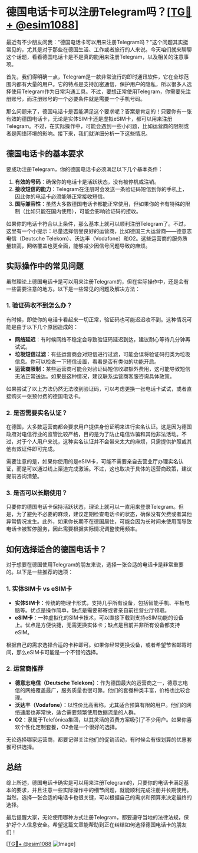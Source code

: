 # 德国电话卡可以注册Telegram吗？[[TG💪+ @esim1088](https://t.me/s/esim1088)]

最近有不少朋友问我：“德国电话卡可以用来注册Telegram吗？”这个问题其实挺常见的，尤其是对于那些在德国生活、工作或者旅行的人来说。今天咱们就来聊聊这个话题，看看德国电话卡是不是真的能用来注册Telegram，以及相关的注意事项。

首先，我们得明确一点，Telegram是一款非常流行的即时通讯软件，它在全球范围内都有大量的用户。它的特点是支持加密通信，保护用户的隐私，所以很多人选择使用Telegram作为日常沟通工具。不过，要想正常使用Telegram，你需要先注册账号，而注册账号的一个必要条件就是需要一个手机号码。

那么问题来了，德国电话卡是否能满足这个要求呢？答案是肯定的！只要你有一张有效的德国电话卡，无论是实体SIM卡还是虚拟eSIM卡，都可以用来注册Telegram。不过，在实际操作中，可能会遇到一些小问题，比如运营商的限制或者是网络环境的影响。接下来，我们就详细分析一下这些情况。

## 德国电话卡的基本要求

要成功注册Telegram，你的德国电话卡必须满足以下几个基本条件：

1. **有效的号码**：确保你的电话卡是活跃状态，没有被停机或注销。
2. **接收短信的能力**：Telegram在注册时会发送一条验证码短信到你的手机上，因此你的电话卡必须能够正常接收短信。
3. **国际兼容性**：虽然大多数德国电话卡都能正常使用，但如果你的卡有特殊的限制（比如只能在国内使用），可能会影响验证码的接收。

如果你的电话卡符合以上条件，那么基本上就可以顺利注册Telegram了。不过，这里有一个小提示：尽量选择信誉良好的运营商，比如德国三大运营商——德意志电信（Deutsche Telekom）、沃达丰（Vodafone）和O2。这些运营商的服务质量较高，网络覆盖也更全面，能够减少因信号问题导致的麻烦。

## 实际操作中的常见问题

虽然理论上德国电话卡是可以用来注册Telegram的，但在实际操作中，还是会有一些需要注意的地方。以下是一些常见的问题及解决方法：

### 1. 验证码收不到怎么办？

有时候，即使你的电话卡看起来一切正常，验证码也可能迟迟收不到。这种情况可能是由于以下几个原因造成的：

- **网络延迟**：有时候网络不稳定会导致验证码延迟到达，建议耐心等待几分钟再试试。
- **垃圾短信过滤**：有些运营商会对短信进行过滤，可能会误将验证码归类为垃圾信息。你可以检查一下短信设置，看看是否有类似的功能开启。
- **运营商限制**：某些运营商可能会对验证码短信收取额外费用，这可能导致短信无法正常送达。如果是这种情况，建议联系运营商客服咨询具体政策。

如果尝试了以上方法仍然无法收到验证码，可以考虑更换一张电话卡试试，或者直接购买一张预付费的德国电话卡。

### 2. 是否需要实名认证？

在德国，大多数运营商都会要求用户提供身份证明来进行实名认证。这是因为德国政府对电信行业的监管比较严格，目的是为了防止电信诈骗和其他非法活动。不过，对于个人用户来说，这种实名认证并不会带来太大的麻烦，只需提供护照或其他有效证件即可完成。

需要注意的是，如果你使用的是eSIM卡，可能不需要亲自去营业厅办理实名认证，而是可以通过线上渠道完成激活。不过，这也取决于具体的运营商政策，建议提前咨询清楚。

### 3. 是否可以长期使用？

只要你的德国电话卡保持活跃状态，理论上就可以一直用来登录Telegram。但是，为了避免不必要的麻烦，建议定期检查电话卡的状态，确保没有欠费或者其他异常情况发生。此外，如果你长期不在德国居住，可能会因为长时间未使用而导致电话卡被暂停服务，因此需要根据实际情况调整使用频率。

## 如何选择适合的德国电话卡？

对于想要在德国使用Telegram的朋友来说，选择一张合适的电话卡是非常重要的。以下是一些推荐的选项：

### 1. 实体SIM卡 vs eSIM卡

- **实体SIM卡**：传统的物理卡形式，支持几乎所有设备，包括智能手机、平板电脑等。优点是操作简单，缺点是需要邮寄或者亲自前往营业厅领取。
- **eSIM卡**：一种虚拟化的SIM卡技术，可以直接下载到支持eSIM功能的设备上。优点是方便快捷，无需更换实体卡；缺点是目前并非所有设备都支持eSIM。

根据自己的需求选择合适的卡种即可。如果你经常更换设备，或者希望节省邮寄时间，那么eSIM卡可能是一个不错的选择。

### 2. 运营商推荐

- **德意志电信（Deutsche Telekom）**：作为德国最大的运营商之一，德意志电信的网络覆盖最广，服务质量也很可靠。他们的套餐种类丰富，价格也比较合理。
- **沃达丰（Vodafone）**：以性价比高著称，尤其适合预算有限的用户。他们的网络速度也非常快，适合需要频繁使用数据流量的人群。
- **O2**：隶属于Telefónica集团，以其灵活的资费方案吸引了不少用户。如果你喜欢个性化定制套餐，O2会是一个很好的选择。

无论选择哪家运营商，都要记得关注他们的促销活动，有时候会有很划算的优惠套餐可供选择。

## 总结

综上所述，德国电话卡确实是可以用来注册Telegram的，只要你的电话卡满足基本的要求，并且注意一些实际操作中的细节问题，就能顺利完成注册并长期使用。当然，选择一张合适的电话卡也很关键，可以根据自己的需求和预算来决定最终的选择。

最后提醒大家，无论使用哪种方式注册Telegram，都要遵守当地的法律法规，保护好个人信息安全。希望这篇文章能帮助到正在纠结如何选择德国电话卡的朋友们！

[[TG💪+ @esim1088](https://t.me/s/esim1088) ![Image](https://i.postimg.cc/4NQfJmqS/Snipaste-2025-05-13-00-14-12.png)]